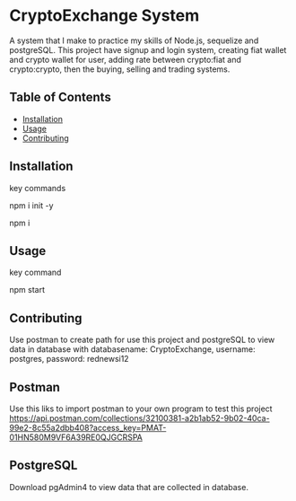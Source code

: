 # CryptoExchange System

A system that I make to practice my skills of Node.js, sequelize and postgreSQL. This project have signup and login system, creating fiat wallet and crypto wallet for user, adding rate between crypto:fiat and crypto:crypto, then the buying, selling and trading systems. 

## Table of Contents

- [Installation](#installation)
- [Usage](#usage)
- [Contributing](#contributing)


## Installation
key commands

npm i init -y

npm i

## Usage
key command

npm start

## Contributing

Use postman to create path for use this project and postgreSQL to view data in database with databasename: CryptoExchange, username: postgres, password: rednewsi12


## Postman
Use this liks to import postman to your own program to test this project
https://api.postman.com/collections/32100381-a2b1ab52-9b02-40ca-99e2-8c55a2dbb408?access_key=PMAT-01HN580M9VF6A39RE0QJGCRSPA

## PostgreSQL
Download pgAdmin4 to view data that are collected in database.







